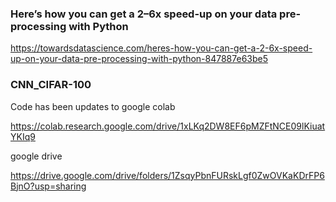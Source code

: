 

### Here’s how you can get a 2–6x speed-up on your data pre-processing with Python

https://towardsdatascience.com/heres-how-you-can-get-a-2-6x-speed-up-on-your-data-pre-processing-with-python-847887e63be5



### CNN_CIFAR-100

Code has been updates to google colab

https://colab.research.google.com/drive/1xLKq2DW8EF6pMZFtNCE09lKiuatYKIq9


google drive

https://drive.google.com/drive/folders/1ZsqyPbnFURskLgf0ZwOVKaKDrFP6BjnO?usp=sharing



